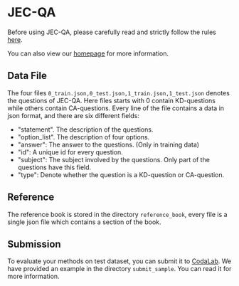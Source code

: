 # JEC-QA

Before using JEC-QA, please carefully read and strictly follow the rules [here](http://jecqa.thunlp.org/readme).

You can also view our [homepage](http://jecqa.thunlp.org/) for more information.



## Data File

The four files ``0_train.json,0_test.json,1_train.json,1_test.json`` denotes the questions of JEC-QA. Here files starts with 0 contain KD-questions while others contain CA-questions. Every line of the file contains a data in json format, and there are six different fields:

* "statement". The description of the questions.
* "option_list". The description of four options.
* "answer": The answer to the questions. (Only in training data)
* "id":  A unique id for every question.
* "subject": The subject involved by the questions. Only part of the questions have this field.
* "type": Denote whether the question is a KD-question or CA-question.



## Reference

The reference book is stored in the directory ``reference_book``, every file is a single json file which contains a section of the book.



## Submission

To evaluate your methods on test dataset, you can submit it to [CodaLab](https://competitions.codalab.org/competitions/22173). We have provided an example in the directory ``submit_sample``. You can read it for more information.